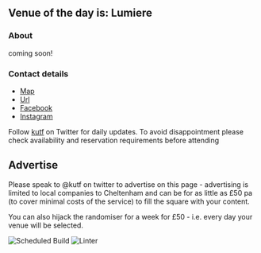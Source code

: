 <!-- lunch_item starts -->
## Venue of the day is: Lumiere

### About

coming soon!

### Contact details

- [Map](https://www.google.com/maps/place/Lumiere+Cheltenham/)
- [Url](https://www.lumiere.cc)
- [Facebook](https://www.facebook.com/lumiererestaurant)
- [Instagram](https://www.instagram.com/lumiere_kitchen/)

<!-- lunch_item ends -->


Follow [kutf](https://twitter.com/kutf) on Twitter for daily updates. To avoid disappointment please check availability and reservation requirements before attending

## Advertise

Please speak to @kutf on twitter to advertise on this page - advertising is limited to local companies to Cheltenham and can be for as little as £50 pa (to cover minimal costs of the service) to fill the square with your content.

You can also hijack the randomiser for a week for £50 - i.e. every day your venue will be selected.

![Scheduled Build](https://github.com/Cheltenham-Open-Data/lunches/workflows/Scheduled%20Build/badge.svg)
![Linter](https://github.com/Cheltenham-Open-Data/lunches//workflows/Linter/badge.svg)
